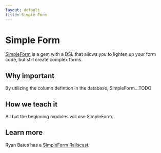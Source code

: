 ```yaml
---
layout: default
title: Simple Form
---
```


Simple Form
===

[SimpleForm](https://github.com/plataformatec/simple_form) is a gem with a DSL that allows you to lighten up your form code, but still create complex forms.


Why important
---

By utilizing the column defintion in the database, SimpleForm...TODO


How we teach it
---

All but the beginning modules will use SimpleForm.

Learn more
---

Ryan Bates has a [SimpleForm Railscast](http://railscasts.com/episodes/234-simple-form-revised).
